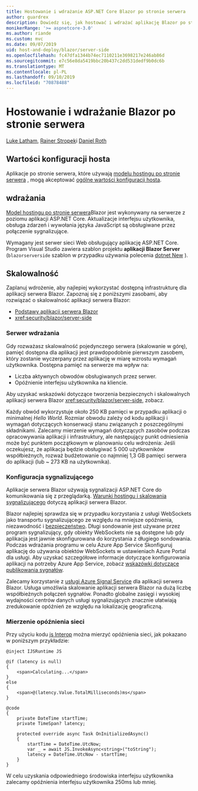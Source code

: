 ```yaml
---
title: Hostowanie i wdrażanie ASP.NET Core Blazor po stronie serwera
author: guardrex
description: Dowiedz się, jak hostować i wdrażać aplikację Blazor po stronie serwera przy użyciu ASP.NET Core.
monikerRange: '>= aspnetcore-3.0'
ms.author: riande
ms.custom: mvc
ms.date: 09/07/2019
uid: host-and-deploy/blazor/server-side
ms.openlocfilehash: fc47dfa1344b74ec7110211e3698217e246ab86d
ms.sourcegitcommit: e7c56e8da5419bbc20b437c2dd531dedf9b0dc6b
ms.translationtype: MT
ms.contentlocale: pl-PL
ms.lasthandoff: 09/10/2019
ms.locfileid: "70878488"
---
```

# <a name="host-and-deploy-blazor-server-side"></a>Hostowanie i wdrażanie Blazor po stronie serwera

[Luke Latham](https://github.com/guardrex), [Rainer Stropek](https://www.timecockpit.com)i [Daniel Roth](https://github.com/danroth27)

## <a name="host-configuration-values"></a>Wartości konfiguracji hosta

Aplikacje po stronie serwera, które używają [modelu hostingu po stronie serwera](xref:blazor/hosting-models#server-side) , mogą akceptować [ogólne wartości konfiguracji hosta](xref:fundamentals/host/generic-host#host-configuration).

## <a name="deployment"></a>wdrażania

[Model hostingu po stronie serwera](xref:blazor/hosting-models#server-side)Blazor jest wykonywany na serwerze z poziomu aplikacji ASP.NET Core. Aktualizacje interfejsu użytkownika, obsługa zdarzeń i wywołania języka JavaScript są obsługiwane przez [](xref:signalr/introduction) połączenie sygnalizujące.

Wymagany jest serwer sieci Web obsługujący aplikację ASP.NET Core. Program Visual Studio zawiera szablon projektu **aplikacji Blazor Server** (`blazorserverside` szablon w przypadku używania polecenia [dotnet New](/dotnet/core/tools/dotnet-new) ).

## <a name="scalability"></a>Skalowalność

Zaplanuj wdrożenie, aby najlepiej wykorzystać dostępną infrastrukturę dla aplikacji serwera Blazor. Zapoznaj się z poniższymi zasobami, aby rozwiązać o skalowalność aplikacji serwera Blazor:

* [Podstawy aplikacji serwera Blazor](xref:blazor/hosting-models#server-side)
* <xref:security/blazor/server-side>

### <a name="deployment-server"></a>Serwer wdrażania

Gdy rozważasz skalowalność pojedynczego serwera (skalowanie w górę), pamięć dostępna dla aplikacji jest prawdopodobnie pierwszym zasobem, który zostanie wyczerpany przez aplikację w miarę wzrostu wymagań użytkownika. Dostępna pamięć na serwerze ma wpływ na:

* Liczba aktywnych obwodów obsługiwanych przez serwer.
* Opóźnienie interfejsu użytkownika na kliencie.

Aby uzyskać wskazówki dotyczące tworzenia bezpiecznych i skalowalnych aplikacji serwera Blazor <xref:security/blazor/server-side>, zobacz.

Każdy obwód wykorzystuje około 250 KB pamięci w przypadku aplikacji o minimalnej *Hello World*. Rozmiar obwodu zależy od kodu aplikacji i wymagań dotyczących konserwacji stanu związanych z poszczególnymi składnikami. Zalecamy mierzenie wymagań dotyczących zasobów podczas opracowywania aplikacji i infrastruktury, ale następujący punkt odniesienia może być punktem początkowym w planowaniu celu wdrożenia: Jeśli oczekujesz, że aplikacja będzie obsługiwać 5 000 użytkowników współbieżnych, rozważ budżetowanie co najmniej 1,3 GB pamięci serwera do aplikacji (lub ~ 273 KB na użytkownika).

### <a name="signalr-configuration"></a>Konfiguracja sygnalizującego

Aplikacje serwera Blazor używają sygnalizacji ASP.NET Core do komunikowania się z przeglądarką. [Warunki hostingu i skalowania sygnalizującego](xref:signalr/publish-to-azure-web-app) dotyczą aplikacji serwera Blazor.

Blazor najlepiej sprawdza się w przypadku korzystania z usługi WebSockets jako transportu sygnalizującego ze względu na mniejsze opóźnienia, niezawodność i [bezpieczeństwo](xref:signalr/security). Długi sondowanie jest używane przez program sygnalizujący, gdy obiekty WebSockets nie są dostępne lub gdy aplikacja jest jawnie skonfigurowana do korzystania z długiego sondowania. Podczas wdrażania programu w celu Azure App Service Skonfiguruj aplikację do używania obiektów WebSockets w ustawieniach Azure Portal dla usługi. Aby uzyskać szczegółowe informacje dotyczące konfigurowania aplikacji na potrzeby Azure App Service, zobacz [wskazówki dotyczące publikowania sygnałów](xref:signalr/publish-to-azure-web-app).

Zalecamy korzystanie z [usługi Azure Signal Service](/azure/azure-signalr) dla aplikacji serwera Blazor. Usługa umożliwia skalowanie aplikacji serwera Blazor na dużą liczbę współbieżnych połączeń sygnałów. Ponadto globalne zasięgi i wysokiej wydajności centrów danych usługi sygnalizujących znacznie ułatwiają zredukowanie opóźnień ze względu na lokalizację geograficzną.

### <a name="measure-network-latency"></a>Mierzenie opóźnienia sieci

Przy użyciu kodu [js Interop](xref:blazor/javascript-interop) można mierzyć opóźnienia sieci, jak pokazano w poniższym przykładzie:

```cshtml
@inject IJSRuntime JS

@if (latency is null)
{
    <span>Calculating...</span>
}
else
{
    <span>@(latency.Value.TotalMilliseconds)ms</span>
}

@code
{
    private DateTime startTime;
    private TimeSpan? latency;

    protected override async Task OnInitializedAsync()
    {
        startTime = DateTime.UtcNow;
        var _ = await JS.InvokeAsync<string>("toString");
        latency = DateTime.UtcNow - startTime;
    }
}
```

W celu uzyskania odpowiedniego środowiska interfejsu użytkownika zalecamy opóźnienia interfejsu użytkownika 250ms lub mniej.
